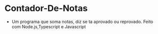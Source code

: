 # Contador-De-Notas
- Um programa que soma notas, diz se ta aprovado ou reprovado. Feito com Node.js,Typescript e Javascript
